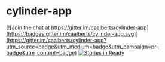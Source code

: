 # cylinder-app

[![Join the chat at https://gitter.im/caalberts/cylinder-app](https://badges.gitter.im/caalberts/cylinder-app.svg)](https://gitter.im/caalberts/cylinder-app?utm_source=badge&utm_medium=badge&utm_campaign=pr-badge&utm_content=badge)
[![Stories in Ready](https://badge.waffle.io/caalberts/cylinder-app.png?label=ready&title=Ready)](https://waffle.io/caalberts/cylinder-app)
